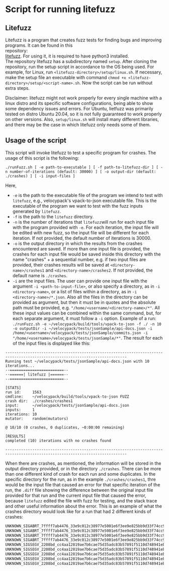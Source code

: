 Script for running litefuzz
===========================  

Litefuzz
--------
Litefuzz is a program that creates fuzz tests for finding bugs and improving programs. It can be found in this  
repository:  
[litefuzz](https://github.com/sec-tools/litefuzz). For using it, it is required to have python3 installed.  
The repository litefuzz has a subdirectory named `setup`.
After cloning the repository, run the setup script in accordance to the OS being used. For example, for Linux, 
run 
`<litefuzz-directory>/setup/linux.sh`.
If necessary, make the setup file an executable with command `chmod +x <litefuzz-directory>/setup/<script-name>.sh`.
Now the script can be run without extra steps.

Disclaimer: litefuzz might not work properly for every single machine with a linux distro and its specific software configurations, being able to show some dependency issues and errors. For Ubuntu, lietfuzz was primarily tested on distro Ubuntu 20.04, so it is not fully guaranteed to work properly on other versions. Also, `setup/linux.sh` will install many different libraries, and there may be the case in which litefuzz only needs some of them. 

Usage of the script
-------------------

This script will invoke litefuzz to test a specific program for crashes. The usage of this script is the following:

```  
./runFuzz.sh [ -e path-to-executable ] [ -f path-to-litefuzz-dir ] [ -n number-of-iterations (default: 30000) ] [ -o output-dir (default: ./crashes) ] [ -i input-files ]  
```  

Here,
* `-e` is the path to the executable file of the program we intend to test with `litefuzz`, e.g., velocypack's vpack-to-json executable file. This is the executable of the program we want to test with the fuzz inputs generated by `litefuzz`.
* `-f` is the path to the `litefuzz` directory.
*  `-n` is the number of iterations that `litefuzz`will run for each input file with the program provided with `-e`. For each iteration, the input file will be edited with new fuzz, so the input file will be  different for each iteration. If not provided, the default number of iterations is 30000.
* `-o` is the output directory in which the results from the crashes encountered are saved.  If more than one input file is provided, the crashes for each input file would be saved inside this directory with the name "crashes" + a sequential number, e.g. if two input files are provided, their crashes results will be saved at `<directory-name>/crashes1` and `<directory-name>/crashes2`. If not provided, the default name is `./crashes`.
* `-i` are the input files. The user can provide one input file with the argument `-i <path-to-input-file>`, or also specify a directory, as in `-i <directory-name>`, or a list of files within a directory, as in `-i <directory-name>/*.json`. Also all the files in the directory can be provided as argument, but then it must be in quotes and the absolute path must be provided, e.g. `"/home/<username/<directory-name>/*"`. All these input values can be combined within the same command, but, for each separate argument, it must follow a `-i` option.
  Example of a run:
  `./runFuzz.sh -e ~/velocypack/build/tools/vpack-to-json -f ./ -n 10 -o outputDir -i ~/velocypack/tests/jsonSample/api-docs.json -i /home/<username>/velocypack/tests/jsonSample/commits.json -i "/home/<username>/velocypack/tests/jsonSample/*"`.
  The result for each of the input files is displayed like this:
```
----------------------------------------------------------------------------------------------------------------------------
Running test ~/velocypack/tests/jsonSample/api-docs.json with 10 iterations...
--========================--
--======| litefuzz |======--
--========================--

[STATS]
run id:     1563
cmdline:    ~/velocypack/build/tools/vpack-to-json FUZZ
crash dir:  ./crashes/crashes1
input:      ~/velocypack/tests/jsonSample/api-docs.json
inputs:     1
iterations: 10
mutator:    random(mutators)

@ 10/10 (0 crashes, 0 duplicates, ~0:00:00 remaining)

[RESULTS]
completed (10) iterations with no crashes found

----------------------------------------------------------------------------------------------------------------------------
```
When there are crashes, as mentioned, the information will be stored in the output directory provided, or in the directory `./crashes`. There can be more than one different kind of crash for each run and some duplicates.
In the specific directory for the run, as in the example `./crashes/crashes1`, thre would be the input file that caused an error for that specific iteration of the run, the `.diff` file showing the difference between the original input file provided for that run and the current input file that caused the error, because `litefuzz` edited the file with fuzz for testing, and the stack trace and other useful information about the error.
This is an example of what the crashes directory would look like for a run that had 2 different kinds of crashes:
```UNKNOWN_SIGABRT_7ffff7ab4476_33e9c012c38977e5001e6f3ee9e825bb9d33f74cc930a98fd6650d5d9596644f.diff
UNKNOWN_SIGABRT_7ffff7ab4476_33e9c012c38977e5001e6f3ee9e825bb9d33f74cc930a98fd6650d5d9596644f.diffs
UNKNOWN_SIGABRT_7ffff7ab4476_33e9c012c38977e5001e6f3ee9e825bb9d33f74cc930a98fd6650d5d9596644f.out
UNKNOWN_SIGABRT_7ffff7ab4476_33e9c012c38977e5001e6f3ee9e825bb9d33f74cc930a98fd6650d5d9596644f.txt
UNKNOWN_SIGABRT_7ffff7ab4476_33e9c012c38977e5001e6f3ee9e825bb9d33f74cc930a98fd6650d5d9596644f.zz
UNKNOWN_SIGSEGV_2208bd_cc4aa12819ae7b6cae75d35adc83b57891f5110d748941eb8c302ce3c313e9cc.diff
UNKNOWN_SIGSEGV_2208bd_cc4aa12819ae7b6cae75d35adc83b57891f5110d748941eb8c302ce3c313e9cc.diffs
UNKNOWN_SIGSEGV_2208bd_cc4aa12819ae7b6cae75d35adc83b57891f5110d748941eb8c302ce3c313e9cc.out
UNKNOWN_SIGSEGV_2208bd_cc4aa12819ae7b6cae75d35adc83b57891f5110d748941eb8c302ce3c313e9cc.txt
UNKNOWN_SIGSEGV_2208bd_cc4aa12819ae7b6cae75d35adc83b57891f5110d748941eb8c302ce3c313e9cc.zz
```


